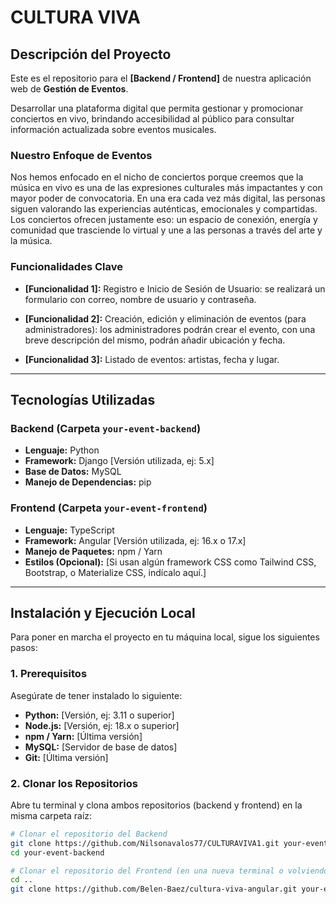 # CULTURA VIVA 

## Descripción del Proyecto 

Este es el repositorio para el **[Backend / Frontend]** de nuestra aplicación web de **Gestión de Eventos**. 

Desarrollar una plataforma digital que permita gestionar y promocionar conciertos en vivo, brindando accesibilidad al público para consultar información actualizada sobre eventos musicales. 

### Nuestro Enfoque de Eventos 

Nos hemos enfocado en el nicho de conciertos porque creemos que la música en vivo es una de las expresiones culturales más impactantes y con mayor poder de convocatoria. En una era cada vez más digital, las personas siguen valorando las experiencias auténticas, emocionales y compartidas. Los conciertos ofrecen justamente eso: un espacio de conexión, energía y comunidad que trasciende lo virtual y une a las personas a través del arte y la música. 

### Funcionalidades Clave 

* **[Funcionalidad 1]:** Registro e Inicio de Sesión de Usuario: se realizará un formulario con correo, nombre de usuario y contraseña.  

* **[Funcionalidad 2]:** Creación, edición y eliminación de eventos (para administradores): los administradores podrán crear el evento, con una breve descripción del mismo, podrán añadir ubicación y fecha. 

* **[Funcionalidad 3]:** Listado de eventos: artistas, fecha y lugar. 

--- 

## Tecnologías Utilizadas 

### Backend (Carpeta `your-event-backend`) 

* **Lenguaje:** Python 
* **Framework:** Django [Versión utilizada, ej: 5.x] 
* **Base de Datos:** MySQL 
* **Manejo de Dependencias:** pip 

### Frontend (Carpeta `your-event-frontend`) 

* **Lenguaje:** TypeScript 
* **Framework:** Angular [Versión utilizada, ej: 16.x o 17.x] 
* **Manejo de Paquetes:** npm / Yarn 
* **Estilos (Opcional):** [Si usan algún framework CSS como Tailwind CSS, Bootstrap, o Materialize CSS, indícalo aquí.] 

--- 

## Instalación y Ejecución Local 

Para poner en marcha el proyecto en tu máquina local, sigue los siguientes pasos: 

### 1. Prerequisitos 

Asegúrate de tener instalado lo siguiente: 

* **Python:** [Versión, ej: 3.11 o superior] 
* **Node.js:** [Versión, ej: 18.x o superior] 
* **npm / Yarn:** [Última versión] 
* **MySQL:** [Servidor de base de datos] 
* **Git:** [Última versión] 

### 2. Clonar los Repositorios 

Abre tu terminal y clona ambos repositorios (backend y frontend) en la misma carpeta raíz: 

```bash 
# Clonar el repositorio del Backend 
git clone https://github.com/Nilsonavalos77/CULTURAVIVA1.git your-event-backend 
cd your-event-backend 

# Clonar el repositorio del Frontend (en una nueva terminal o volviendo a la carpeta raíz) 
cd .. 
git clone https://github.com/Belen-Baez/cultura-viva-angular.git your-event-frontend 
``` 
